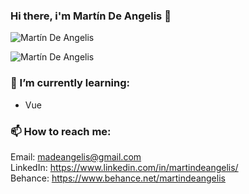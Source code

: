 ### Hi there, i'm Martín De Angelis :wave:

<p align="left"> <img src="https://github-readme-stats.vercel.app/api?username=madeangelis&count_private=true&theme=tokyonight" alt="Martín De Angelis" />

<p align="left"> <img src="https://github-readme-stats.vercel.app/api/top-langs/?username=madeangelis&layout=compact&theme=tokyonight" alt="Martín De Angelis" />


### 🌱 I’m currently learning:

- Vue

### 📫  How to reach me:

Email: madeangelis@gmail.com <br/>
LinkedIn: https://www.linkedin.com/in/martindeangelis/ <br/>
Behance: https://www.behance.net/martindeangelis

<!--
**madeangelis/madeangelis** is a ✨ _special_ ✨ repository because its `README.md` (this file) appears on your GitHub profile.

Here are some ideas to get you started:

- 🔭 I’m currently working on ...
- 🌱 I’m currently learning ...
- 👯 I’m looking to collaborate on ...
- 🤔 I’m looking for help with ...
- 💬 Ask me about ...
- 📫 How to reach me: ...
- 😄 Pronouns: ...
- ⚡ Fun fact: ...
-->
